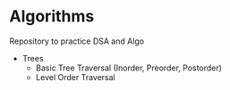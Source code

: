 # Algorithms
Repository to practice DSA and Algo

- Trees
    - Basic Tree Traversal (Inorder, Preorder, Postorder)
    - Level Order Traversal

